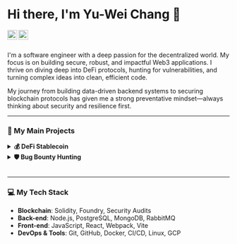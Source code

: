 # Hi there, I'm Yu-Wei Chang 👋

<a href="https://www.linkedin.com/in/yu-wei-chang-6714a91a4/">
  <img align="left" alt="Yu-Wei's LinkedIn" width="22px" src="https://cdn.jsdelivr.net/npm/simple-icons@v3/icons/linkedin.svg" />
</a>
<a href="mailto:wc065426@gmail.com">
  <img align="left" alt="Yu-Wei's Email" width="22px" src="https://cdn.jsdelivr.net/npm/simple-icons@v3/icons/gmail.svg" />
</a>

<br />
<br />

I'm a software engineer with a deep passion for the decentralized world. My focus is on building secure, robust, and impactful Web3 applications. I thrive on diving deep into DeFi protocols, hunting for vulnerabilities, and turning complex ideas into clean, efficient code.

My journey from building data-driven backend systems to securing blockchain protocols has given me a strong preventative mindset—always thinking about security and resilience first.

---

### 🚀 My Main Projects

<details>
<summary><b>💰 DeFi Stablecoin</b></summary>
<br/>
A decentralized, crypto-collateralized stablecoin protocol inspired by MakerDAO's architecture.
<ul>
    <li>Architected core smart contracts in Solidity to manage collateral (WETH & WBTC), mint/burn a stablecoin, and handle liquidations.</li>
    <li>Integrated Chainlink Price Feeds with built-in stale price checks to ensure system solvency and oracle reliability.</li>
    <li>Ensured protocol robustness with the Foundry framework, implementing comprehensive fuzz and invariant testing to maintain overcollateralization at all times.</li>
</ul>
</details>

<details>
<summary><b>🛡️ Bug Bounty Hunting</b></summary>
<br/>
Passionate about improving Web3 security through active participation in bug bounty programs.
<ul>
    <li>Identified and reported 5 vulnerabilities (3 critical) in the Lido protocol via the Immunefi platform.</li>
    <li>Provided comprehensive reports including root cause analysis, PoCs, and mitigation strategies.</li>
    <li>Continuously study real-world audit reports to stay ahead of emerging threats in the DeFi space.</li>
</ul>
</details>
<br/>

---

### 💻 My Tech Stack

- **Blockchain**: Solidity, Foundry, Security Audits
- **Back-end**: Node.js, PostgreSQL, MongoDB, RabbitMQ
- **Front-end**: JavaScript, React, Webpack, Vite
- **DevOps & Tools**: Git, GitHub, Docker, CI/CD, Linux, GCP
